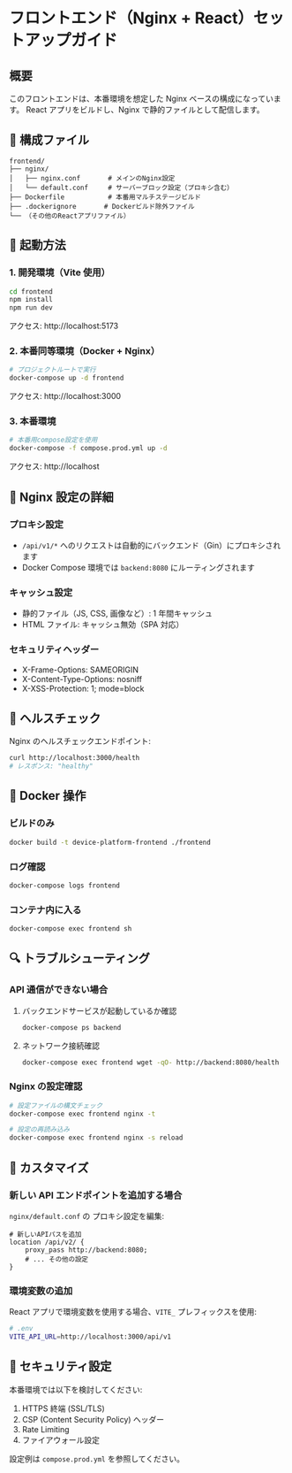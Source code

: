 # フロントエンド（Nginx + React）セットアップガイド

## 概要

このフロントエンドは、本番環境を想定した Nginx ベースの構成になっています。
React アプリをビルドし、Nginx で静的ファイルとして配信します。

## 📁 構成ファイル

```
frontend/
├── nginx/
│   ├── nginx.conf       # メインのNginx設定
│   └── default.conf     # サーバーブロック設定（プロキシ含む）
├── Dockerfile           # 本番用マルチステージビルド
├── .dockerignore       # Dockerビルド除外ファイル
└── （その他のReactアプリファイル）
```

## 🚀 起動方法

### 1. 開発環境（Vite 使用）

```bash
cd frontend
npm install
npm run dev
```

アクセス: http://localhost:5173

### 2. 本番同等環境（Docker + Nginx）

```bash
# プロジェクトルートで実行
docker-compose up -d frontend
```

アクセス: http://localhost:3000

### 3. 本番環境

```bash
# 本番用compose設定を使用
docker-compose -f compose.prod.yml up -d
```

アクセス: http://localhost

## 🔧 Nginx 設定の詳細

### プロキシ設定

- `/api/v1/*` へのリクエストは自動的にバックエンド（Gin）にプロキシされます
- Docker Compose 環境では `backend:8080` にルーティングされます

### キャッシュ設定

- 静的ファイル（JS, CSS, 画像など）: 1 年間キャッシュ
- HTML ファイル: キャッシュ無効（SPA 対応）

### セキュリティヘッダー

- X-Frame-Options: SAMEORIGIN
- X-Content-Type-Options: nosniff
- X-XSS-Protection: 1; mode=block

## 🏥 ヘルスチェック

Nginx のヘルスチェックエンドポイント:

```bash
curl http://localhost:3000/health
# レスポンス: "healthy"
```

## 🐳 Docker 操作

### ビルドのみ

```bash
docker build -t device-platform-frontend ./frontend
```

### ログ確認

```bash
docker-compose logs frontend
```

### コンテナ内に入る

```bash
docker-compose exec frontend sh
```

## 🔍 トラブルシューティング

### API 通信ができない場合

1. バックエンドサービスが起動しているか確認

   ```bash
   docker-compose ps backend
   ```

2. ネットワーク接続確認
   ```bash
   docker-compose exec frontend wget -qO- http://backend:8080/health
   ```

### Nginx の設定確認

```bash
# 設定ファイルの構文チェック
docker-compose exec frontend nginx -t

# 設定の再読み込み
docker-compose exec frontend nginx -s reload
```

## 📝 カスタマイズ

### 新しい API エンドポイントを追加する場合

`nginx/default.conf` の プロキシ設定を編集:

```nginx
# 新しいAPIパスを追加
location /api/v2/ {
    proxy_pass http://backend:8080;
    # ... その他の設定
}
```

### 環境変数の追加

React アプリで環境変数を使用する場合、`VITE_` プレフィックスを使用:

```bash
# .env
VITE_API_URL=http://localhost:3000/api/v1
```

## 🔐 セキュリティ設定

本番環境では以下を検討してください:

1. HTTPS 終端 (SSL/TLS)
2. CSP (Content Security Policy) ヘッダー
3. Rate Limiting
4. ファイアウォール設定

設定例は `compose.prod.yml` を参照してください。
